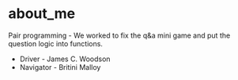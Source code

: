 # about_me

Pair programming - We worked to fix the q&a mini game and put the question logic into functions.

* Driver - James C. Woodson
* Navigator - Britini Malloy
